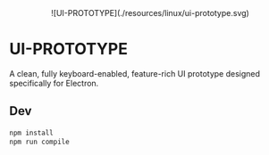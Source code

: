<div style="text-align:center">
  ![UI-PROTOTYPE](./resources/linux/ui-prototype.svg)
</div>

# UI-PROTOTYPE
A clean, fully keyboard-enabled, feature-rich UI prototype designed specifically for Electron.

## Dev
```
npm install
npm run compile
```
